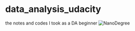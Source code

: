 # data_analysis_udacity
the notes and codes I took as a DA beginner
![NanoDegree](https://printer.udacity.com/certificate/nd002-cn-advanced)
